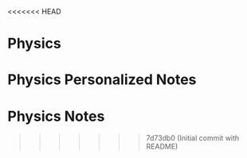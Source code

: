 <<<<<<< HEAD
# Physics
Physics Personalized Notes 
=======
# Physics Notes
>>>>>>> 7d73db0 (Initial commit with README)

